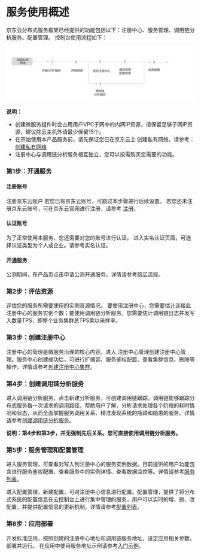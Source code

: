 # 服务使用概述


京东云分布式服务框架已经提供的功能包括以下：注册中心、服务管理、调用链分析服务、配置管理。 控制台使用流程如下：
 
![](../../../../image/Internet-Middleware/JD-Distributed-Service-Framework/struct-sylc.png)

**说明：**
- 创建微服务组件时会占用用户VPC子网中的内网IP资源，请保留足够子网IP资源，建议除云主机外请最少保留15个。
- 在开始使用本产品服务前，请先保证您已在京东云上 创建私有网络。请参考：[创建私有网络](https://docs.jdcloud.com/cn/virtual-private-cloud/vpc-configuration)
- 注册中心与调用链分析服务相互独立，您可以按需购买您需要的功能。

###  第1步：开通服务
#### 注册账号
注册京东云账户 若您已有京东云账号，可跳过本步骤进行后续设置。 若您还未注册京东云账号，可在京东云官网进行注册，请参考 [注册](https://accounts.jdcloud.com/p/regPage?source=jdcloud&ReturnUrl=https%3a%2f%2fuc.jdcloud.com%2fpassport%2fcomplete%3freturnUrl%3dhttps%3a%2f%2fwww.jdcloud.com)。

#### 认证账号
为了正常使用本服务，您还需要对您的账号进行认证。
进入实名认证页面，可选择认证类型为个人或企业。请参考实名认证。

#### 开通服务
公测期间，在产品页点击申请公测开通服务。详情请参考[购买流程](../Pricing/Purchase-Process.md)。


### 第2步：评估资源
评估您的服务所需要使用的实例资源情况。 要使用注册中心，您需要估计连接此注册中心的服务实例个数；要使用调用链分析服务，您需要估计调用链日志并发写入数量TPS，即整个业务集群总TPS乘以采样率。

###  第3步：创建注册中心
注册中心的管理是微服务治理的核心内容。进入 注册中心管理创建注册中心管理。服务中心创建成功后，可进行扩缩容、服务鉴权配置、查看集群信息、删除等操作。详情请参考[创建注册中心集群](../Operation-Guide/Cluster/Create-Cluster.md)。

### 第4步：创建调用链分析服务
进入调用链分析服务，点击新建分析服务，可创建调用链跟踪。调用链能够跟踪分布式服务每一次请求的调用路径，帮助用户了解、分析请求处理各个阶段的耗时情况和状态，从而全面掌握服务调用关系、精准发现系统的瓶颈和隐患的服务。详情请参考[创建调用链分析服务](../Operation-Guide/Analysis-Service/Create-Analysis-Service.md)。

**说明：第4步和第3步，并无强制先后关系。您可直接使用调用链分析服务。**

### 第5步：服务管理和配置管理
进入服务管理，可查看对写入到注册中心的服务实例数据。目前提供的用户功能包含进行服务鉴权配置、查看服务中的实例详情、查看数据监控等。详情请参考[服务列表](../Operation-Guide/Service-List/Service-List.md)。

进入配置管理，新建配置，可对注册中心信息进行配置。配置管理，提供了将分布式系统的配置信息在云控制台上进行集中管理的服务，用户可以实时的增、删、改配置，并提供配置信息的更新机制。详情请参考[配置列表](../Operation-Guide/Config-List/Config-List.md)。

###  第6步：应用部署
开发标准应用，按照创建的注册中心地址和调用链服务地址，设定应用相关参数，部署并运行。
在应用中使用服务地址示例请参考[入门示例](../Getting-Started/Basic-Example.md)。



